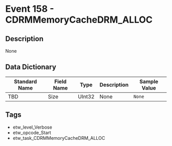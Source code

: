 # Event 158 - CDRMMemoryCacheDRM_ALLOC

## Description
None

## Data Dictionary
|Standard Name|Field Name|Type|Description|Sample Value|
|---|---|---|---|---|
|TBD|Size|UInt32|None|`None`|

## Tags
* etw_level_Verbose
* etw_opcode_Start
* etw_task_CDRMMemoryCacheDRM_ALLOC